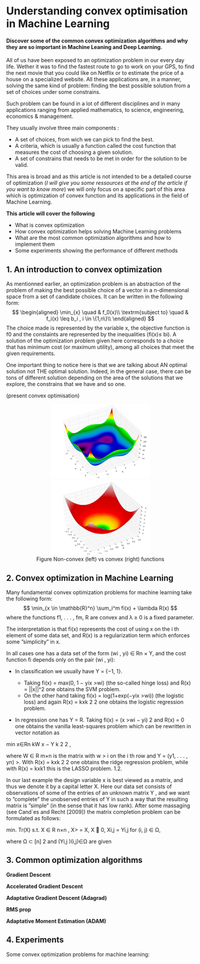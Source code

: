# Understanding convex optimisation in Machine Learning

#### Discover some of the common convex optimization algorithms and why they are so important in Machine Leaning and Deep Learning.

All of us have been exposed to an optimization problem in our every day life. Wether it was to find the fastest route to go to work on your GPS, to find the next movie that you could like on Netflix or to estimate the price of a house on a specialized website. All these applications are, in a manner, solving the same kind of problem: finding the best possible solution from a set of choices under some constrains.

Such problem can be found in a lot of different disciplines and in many applications ranging from applied mathematics, to science, engineering, economics & management. 

They usually involve three main components :

- A set of choices, from wich we can pick to find the best.
- A criteria, which is usually a function called the cost function that measures the cost of choosing a given solution.
- A set of constrains that needs to be met in order for the solution to be valid.

This area is broad and as this article is not intended to be a detailed course of optimization (*I will give you some ressources at the end of the article if you want to know more*) we will only focus on a specific part of this area which is optimization of convex function and its applications in the field of Machine Learning.

**This article will cover the following**

- What is convex optimization
- How convex optimization helps solving Machine Learning problems
- What are the most common optimization algorithms and how to implement them
- Some experiments showing the performance of different methods



## 1. An introduction to convex optimization

As mentionned earlier, an optimization problem is an abstraction of the problem of making the best possible choice of a vector in a n-dimensional space from a set of candidate choices. It can be written in the following form:
$$
\begin{aligned}
\min_{x} \quad & f_0(x)\\
\textrm{subject to} \quad & f_i(x) \leq b_i , i \in \{1,n\}\\
\end{aligned}
$$
The choice made is represented by the variable x, the objective function is f0 and the constaints are represented by the inequalities (fi(x)≤ bi). A solution of the optimization problem given here corresponds to a choice that has minimum cost (or maximum utility), among all choices that meet the given requirements.

One important thing to notice here is that we are talking about AN optimal solution not THE optimal solution. Indeed, in the general case, there can be tons of different solution depending on the area of the solutions that we explore, the constrains that we have and so one.

(present convex optimisation)



  <center>
    <img src="img/Styblinski-Tang_function.jpg" height="200px" />
    <img src="img/Sphere_function_in_3D.jpg" height="200px" />
    <figcaption><bold>Figure</bold> Non-convex (left) vs convex (right) functions<figcaption>
  </center>





## 2. Convex optimization in Machine Learning

Many fundamental convex optimization problems for machine learning take the following form: 
$$
\min_{x \in \mathbb{R}^n} \sum_i^m fi(x) + \lambda R(x)
$$
where the functions f1, . . . , fm, R are convex and λ ≥ 0 is a fixed parameter. 

The interpretation is that fi(x) represents the cost of using x on the i th element of some data set, and R(x) is a regularization term which enforces some ”simplicity” in x. 

In all cases one has a data set of the form (wi , yi) ∈ Rn × Y,  and the cost function fi depends only on the pair (wi , yi):

- In classification we usually have Y = {−1, 1}. 
  - Taking fi(x) = max(0, 1 − yix >wi) (the so-called hinge loss) and R(x) = ||x||^2 one obtains the SVM problem. 
  - On the other hand taking fi(x) = log(1+exp(−yix >wi)) (the logistic loss) and again R(x) = kxk 2 2 one obtains the logistic regression problem. 

- In regression one has Y = R. Taking fi(x) = (x >wi − yi) 2 and R(x) = 0 one obtains the vanilla least-squares problem which can be rewritten in vector notation as 

min x∈Rn kW x − Y k 2 2 , 

where W ∈ R m×n is the matrix with w > i on the i th row and Y = (y1, . . . , yn) >. With R(x) = kxk 2 2 one obtains the ridge regression problem, while with R(x) = kxk1 this is the LASSO problem. 1.2.

In our last example the design variable x is best viewed as a matrix, and thus we denote it by a capital letter X. Here our data set consists of observations of some of the entries of an unknown matrix Y , and we want to ”complete” the unobserved entries of Y in such a way that the resulting matrix is ”simple” (in the sense that it has low rank). After some massaging (see Cand`es and Recht [2009]) the matrix completion problem can be formulated as follows: 

min. Tr(X) s.t. X ∈ R n×n , X> = X, X  0, Xi,j = Yi,j for (i, j) ∈ Ω, 

where Ω ⊂ [n] 2 and (Yi,j )(i,j)∈Ω are given

## 3. Common optimization algorithms

**Gradient Descent**

**Accelerated Gradient Descent**

**Adaptative Gradient Descent (Adagrad)**

**RMS prop**

**Adaptative Moment Estimation (ADAM)**



## 4. Experiments

Some convex optimization problems for machine learning:

